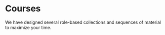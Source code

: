 # Courses

We have designed several role-based collections and sequences of material to maximize your time.



